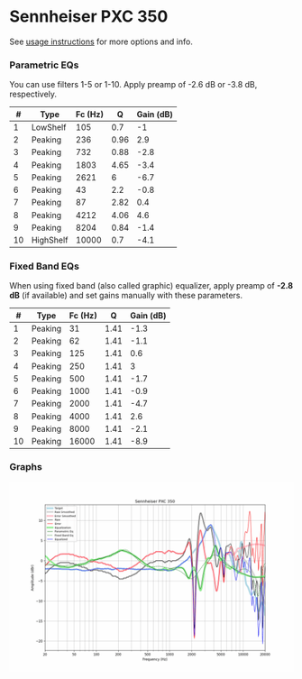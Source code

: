 # Sennheiser PXC 350
See [usage instructions](https://github.com/jaakkopasanen/AutoEq#usage) for more options and info.

### Parametric EQs
You can use filters 1-5 or 1-10. Apply preamp of -2.6 dB or -3.8 dB, respectively.

|   # | Type      |   Fc (Hz) |    Q |   Gain (dB) |
|-----|-----------|-----------|------|-------------|
|   1 | LowShelf  |       105 | 0.7  |        -1   |
|   2 | Peaking   |       236 | 0.96 |         2.9 |
|   3 | Peaking   |       732 | 0.88 |        -2.8 |
|   4 | Peaking   |      1803 | 4.65 |        -3.4 |
|   5 | Peaking   |      2621 | 6    |        -6.7 |
|   6 | Peaking   |        43 | 2.2  |        -0.8 |
|   7 | Peaking   |        87 | 2.82 |         0.4 |
|   8 | Peaking   |      4212 | 4.06 |         4.6 |
|   9 | Peaking   |      8204 | 0.84 |        -1.4 |
|  10 | HighShelf |     10000 | 0.7  |        -4.1 |

### Fixed Band EQs
When using fixed band (also called graphic) equalizer, apply preamp of **-2.8 dB** (if available) and set gains manually with these parameters.

|   # | Type    |   Fc (Hz) |    Q |   Gain (dB) |
|-----|---------|-----------|------|-------------|
|   1 | Peaking |        31 | 1.41 |        -1.3 |
|   2 | Peaking |        62 | 1.41 |        -1.1 |
|   3 | Peaking |       125 | 1.41 |         0.6 |
|   4 | Peaking |       250 | 1.41 |         3   |
|   5 | Peaking |       500 | 1.41 |        -1.7 |
|   6 | Peaking |      1000 | 1.41 |        -0.9 |
|   7 | Peaking |      2000 | 1.41 |        -4.7 |
|   8 | Peaking |      4000 | 1.41 |         2.6 |
|   9 | Peaking |      8000 | 1.41 |        -2.1 |
|  10 | Peaking |     16000 | 1.41 |        -8.9 |

### Graphs
![](./Sennheiser%20PXC%20350.png)
